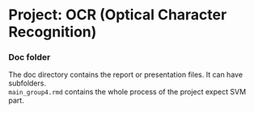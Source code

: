# Project: OCR (Optical Character Recognition) 

### Doc folder

The doc directory contains the report or presentation files. It can have subfolders.  
`main_group4.rmd` contains the whole process of the project expect SVM part.
